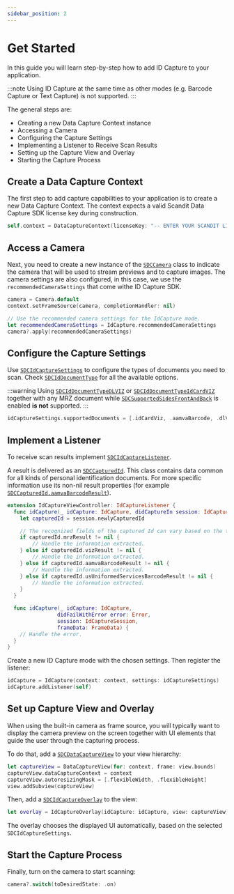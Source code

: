 ```yaml
---
sidebar_position: 2
---
```


# Get Started

In this guide you will learn step-by-step how to add ID Capture to your application.

:::note
Using ID Capture at the same time as other modes (e.g. Barcode Capture or Text Capture) is not supported.
:::

The general steps are:

- Creating a new Data Capture Context instance
- Accessing a Camera
- Configuring the Capture Settings
- Implementing a Listener to Receive Scan Results
- Setting up the Capture View and Overlay
- Starting the Capture Process

## Create a Data Capture Context

The first step to add capture capabilities to your application is to create a new Data Capture Context. The context expects a valid Scandit Data Capture SDK license key during construction.

```swift
self.context = DataCaptureContext(licenseKey: "-- ENTER YOUR SCANDIT LICENSE KEY HERE --")
```

## Access a Camera

Next, you need to create a new instance of the [`SDCCamera`](https://docs.scandit.com/data-capture-sdk/ios/core/api/camera.html#class-scandit.datacapture.core.Camera) class to indicate the camera that will be used to stream previews and to capture images. The camera settings are also configured, in this case, we use the `recommendedCameraSettings` that come withe ID Capture SDK.

```swift
camera = Camera.default
context.setFrameSource(camera, completionHandler: nil)

// Use the recommended camera settings for the IdCapture mode.
let recommendedCameraSettings = IdCapture.recommendedCameraSettings
camera?.apply(recommendedCameraSettings)
```

## Configure the Capture Settings

Use [`SDCIdCaptureSettings`](https://docs.scandit.com/data-capture-sdk/ios/id-capture/api/id-capture-settings.html#class-scandit.datacapture.id.IdCaptureSettings) to configure the types of documents you need to scan. Check [`SDCIdDocumentType`](https://docs.scandit.com/data-capture-sdk/ios/id-capture/api/id-document-type.html#enum-scandit.datacapture.id.IdDocumentType) for all the available options.

:::warning
Using [`SDCIdDocumentTypeDLVIZ`](https://docs.scandit.com/data-capture-sdk/ios/id-capture/api/id-document-type.html#value-scandit.datacapture.id.IdDocumentType.DlViz) or [`SDCIdDocumentTypeIdCardVIZ`](https://docs.scandit.com/data-capture-sdk/ios/id-capture/api/id-document-type.html#value-scandit.datacapture.id.IdDocumentType.IdCardViz) together with any MRZ document while [`SDCSupportedSidesFrontAndBack`](https://docs.scandit.com/data-capture-sdk/ios/id-capture/api/id-supported-document-sides.html#value-scandit.datacapture.id.SupportedSides.FrontAndBack) is enabled **is not** supported.
:::

```swift
idCaptureSettings.supportedDocuments = [.idCardViz, .aamvaBarcode, .dlViz]
```

## Implement a Listener

To receive scan results implement [`SDCIdCaptureListener`](https://docs.scandit.com/data-capture-sdk/ios/id-capture/api/id-capture-listener.html#interface-scandit.datacapture.id.IIdCaptureListener).

A result is delivered as an [`SDCCapturedId`](https://docs.scandit.com/data-capture-sdk/ios/id-capture/api/captured-id.html#class-scandit.datacapture.id.CapturedId). This class contains data common for all kinds of personal identification documents. For more specific information use its non-nil result properties (for example [`SDCCapturedId.aamvaBarcodeResult`](https://docs.scandit.com/data-capture-sdk/ios/id-capture/api/captured-id.html#property-scandit.datacapture.id.CapturedId.AamvaBarcode)).

```swift
extension IdCaptureViewController: IdCaptureListener {
  func idCapture(_ idCapture: IdCapture, didCaptureIn session: IdCaptureSession, frameData: FrameData) {
    let capturedId = session.newlyCapturedId

    // The recognized fields of the captured Id can vary based on the type.
    if capturedId.mrzResult != nil {
        // Handle the information extracted.
    } else if capturedId.vizResult != nil {
        // Handle the information extracted.
    } else if capturedId.aamvaBarcodeResult != nil {
        // Handle the information extracted.
    } else if capturedId.usUniformedServicesBarcodeResult != nil {
        // Handle the information extracted.
    }
  }

  func idCapture(_ idCapture: IdCapture,
                didFailWithError error: Error,
                session: IdCaptureSession,
                frameData: FrameData) {
    // Handle the error.
  }
}
```

Create a new ID Capture mode with the chosen settings. Then register the listener:

```swift
idCapture = IdCapture(context: context, settings: idCaptureSettings)
idCapture.addListener(self)
```

## Set up Capture View and Overlay

When using the built-in camera as frame source, you will typically want to display the camera preview on the screen together with UI elements that guide the user through the capturing process. 

To do that, add a [`SDCDataCaptureView`](https://docs.scandit.com/data-capture-sdk/ios/core/api/ui/data-capture-view.html#class-scandit.datacapture.core.ui.DataCaptureView) to your view hierarchy:

```swift
let captureView = DataCaptureView(for: context, frame: view.bounds)
captureView.dataCaptureContext = context
captureView.autoresizingMask = [.flexibleWidth, .flexibleHeight]
view.addSubview(captureView)
```

Then, add a [`SDCIdCaptureOverlay`](https://docs.scandit.com/data-capture-sdk/ios/id-capture/api/ui/id-capture-overlay.html#class-scandit.datacapture.id.ui.IdCaptureOverlay) to the view:

```swift
let overlay = IdCaptureOverlay(idCapture: idCapture, view: captureView)
```

The overlay chooses the displayed UI automatically, based on the selected `SDCIdCaptureSettings`.

## Start the Capture Process

Finally, turn on the camera to start scanning:

```swift
camera?.switch(toDesiredState: .on)
```